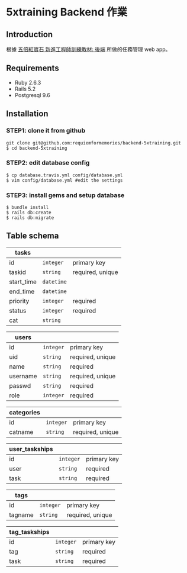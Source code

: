 # 5xtraining Backend 作業

## Introduction 
根據 [五倍紅寶石 新進工程師訓練教材: 後端](https://github.com/5xRuby/5xtraining/blob/master/backend.md) 所做的任務管理 web app。

## Requirements
- Ruby 2.6.3
- Rails 5.2
- Postgresql 9.6

## Installation

### STEP1: clone it from github
```
git clone git@github.com:requiemformemories/backend-5xtraining.git  
$ cd backend-5xtraining
```
### STEP2: edit database config
```
$ cp database.travis.yml config/database.yml
$ vim config/database.yml #edit the settings
```

### STEP3: install gems and setup database
```
$ bundle install  
$ rails db:create  
$ rails db:migrate  
```

## Table schema
|tasks      |           |                     |
|-----------|-----------|---------------------|
|id         |`integer`  |primary key          |
|taskid     |`string`   |required, unique     |
|start_time |`datetime` |                     |
|end_time   |`datetime` |                     |
|priority   |`integer`  |required             |
|status     |`integer`  |required             |
|cat        |`string`   |                     |


|users      |          |                      |
|-----------|----------|----------------------|
|id         |`integer` |primary key           |
|uid        |`string`  |required, unique      |
|name       |`string`  |required              |
|username   |`string`  |required, unique      |
|passwd     |`string`  |required              |
|role       |`integer` |required              |

|categories |           |                     |
|-----------|-----------|---------------------|
|id         |`integer`  |primary key          |
|catname    |`string`   |required, unique     |

|user_taskships|          |                      |
|--------------|----------|----------------------|
|id            |`integer` |primary key           |
|user          |`string`  |required              |
|task          |`string`  |required              |

|tags       |          |                      |
|-----------|----------|----------------------|
|id         |`integer` |primary key           |
|tagname    |`string`  |required, unique      |

|tag_taskships    |            |                       |
|-----------------|------------|-----------------------|
|id               |`integer`   |primary key            |
|tag              |`string`    |required               |
|task             |`string`    |required               |


